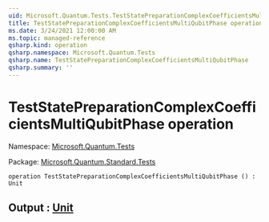 ```yaml
---
uid: Microsoft.Quantum.Tests.TestStatePreparationComplexCoefficientsMultiQubitPhase
title: TestStatePreparationComplexCoefficientsMultiQubitPhase operation
ms.date: 3/24/2021 12:00:00 AM
ms.topic: managed-reference
qsharp.kind: operation
qsharp.namespace: Microsoft.Quantum.Tests
qsharp.name: TestStatePreparationComplexCoefficientsMultiQubitPhase
qsharp.summary: ''
---
```


# TestStatePreparationComplexCoefficientsMultiQubitPhase operation

Namespace: [Microsoft.Quantum.Tests](xref:Microsoft.Quantum.Tests)

Package: [Microsoft.Quantum.Standard.Tests](https://nuget.org/packages/Microsoft.Quantum.Standard.Tests)




```qsharp
operation TestStatePreparationComplexCoefficientsMultiQubitPhase () : Unit
```


## Output : [Unit](xref:microsoft.quantum.lang-ref.unit)

